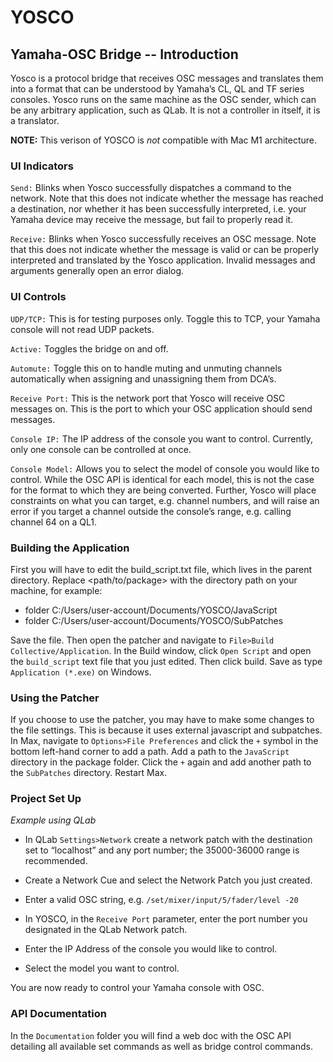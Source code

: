 # YOSCO
## Yamaha-OSC Bridge -- Introduction

Yosco is a protocol bridge that receives OSC messages and translates them into a format that can be understood by Yamaha’s CL, QL and TF series consoles. Yosco runs on the same machine as the OSC sender, which can be any arbitrary application, such as QLab. It is not a controller in itself, it is a translator.

**NOTE:** This verison of YOSCO is *not* compatible with Mac M1 architecture.

### **UI Indicators**

`Send:` Blinks when Yosco successfully dispatches a command to the network. Note that this does not indicate whether the message has reached a destination, nor whether it has been successfully interpreted, i.e. your Yamaha device may receive the message, but fail to properly read it.

`Receive:` Blinks when Yosco successfully receives an OSC message. Note that this does not indicate whether the message is valid or can be properly interpreted and translated by the Yosco application. Invalid messages and arguments generally open an error dialog.

### **UI Controls**

`UDP/TCP:` This is for testing purposes only. Toggle this to TCP, your Yamaha console will not read UDP packets.

`Active:` Toggles the bridge on and off.

`Automute:` Toggle this on to handle muting and unmuting channels automatically when assigning and unassigning them from DCA’s.

`Receive Port:` This is the network port that Yosco will receive OSC messages on. This is the port to which your OSC application should send messages.

`Console IP:` The IP address of the console you want to control. Currently, only one console can be controlled at once.

`Console Model:` Allows you to select the model of console you would like to control. While the OSC API is identical for each model, this is not the case for the format to which they are being converted. Further, Yosco will place constraints on what you can target, e.g. channel numbers, and will raise an error if you target a channel outside the console’s range, e.g. calling channel 64 on a QL1.

### **Building the Application**
First you will have to edit the build_script.txt file, which lives in the parent directory. Replace <path/to/package> with the directory path on your machine, for example: 
- folder C:/Users/user-account/Documents/YOSCO/JavaScript
- folder C:/Users/user-account/Documents/YOSCO/SubPatches

Save the file. Then open the patcher and navigate to `File>Build Collective/Application`. In the Build window, click `Open Script` and open the `build_script` text file that you just edited. Then click build. Save as type `Application (*.exe)` on Windows.

### **Using the Patcher**

If you choose to use the patcher, you may have to make some changes to the file settings. This is because it uses external javascript and subpatches. In Max, navigate to `Options>File Preferences` and click the `+` symbol in the bottom left-hand corner to add a path. Add a path to the `JavaScript` directory in the package folder. Click the `+` again and add another path to the `SubPatches` directory. Restart Max.

### **Project Set Up**

*Example using QLab*

-	In QLab `Settings>Network` create a network patch with the destination set to “localhost” and any port number; the 35000-36000 range is recommended. 
-	Create a Network Cue and select the Network Patch you just created.
-	Enter a valid OSC string, e.g. `/set/mixer/input/5/fader/level -20`

-	In YOSCO, in the `Receive Port` parameter, enter the port number you designated in the QLab Network patch.
-	Enter the IP Address of the console you would like to control.
-	Select the model you want to control.

You are now ready to control your Yamaha console with OSC.

### **API Documentation**
In the `Documentation` folder you will find a web doc with the OSC API detailing all available set commands as well as bridge control commands.



